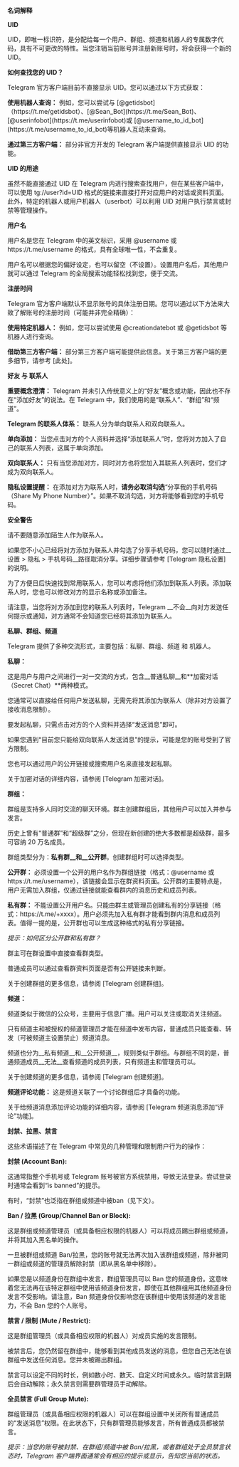 __名词解释__

__UID__

UID，即唯一标识符，是分配给每一个用户、群组、频道和机器人的专属数字代码，具有不可更改的特性。当您注销当前账号并注册新账号时，将会获得一个新的 UID。

__如何查找您的 UID？__

Telegram 官方客户端目前不直接显示 UID。您可以通过以下方式获取：

__使用机器人查询：__ 例如，您可以尝试与 \[@getidsbot\]（https://t\.me/getidsbot）、\[@Sean\_Bot\]\(https://t\.me/Sean\_Bot\)、\[@userinfobot\]\(https://t\.me/userinfobot\)或 \[@username\_to\_id\_bot\] \(https://t\.me/username\_to\_id\_bot\)等机器人互动来查询。

__通过第三方客户端：__ 部分非官方开发的 Telegram 客户端提供直接显示 UID 的功能。 

__UID 的用途__

虽然不能直接通过 UID 在 Telegram 内进行搜索查找用户，但在某些客户端中，可以使用 tg://user?id=UID 格式的链接来直接打开对应用户的对话或资料页面。此外，特定的机器人或用户机器人（userbot）可以利用 UID 对用户执行禁言或封禁等管理操作。

__用户名__

用户名是您在 Telegram 中的英文标识，采用 @username 或 https://t\.me/username 的格式，具有全球唯一性，不会重复。

用户名可以根据您的偏好设定，也可以留空（不设置）。设置用户名后，其他用户就可以通过 Telegram 的全局搜索功能轻松找到您，便于交流。

__注册时间__

Telegram 官方客户端默认不显示账号的具体注册日期。您可以通过以下方法来大致了解账号的注册时间（可能并非完全精确）：

__使用特定机器人：__ 例如，您可以尝试使用 @creationdatebot 或 @getidsbot 等机器人进行查询。

__借助第三方客户端：__ 部分第三方客户端可能提供此信息。关于第三方客户端的更多细节，请参考 \[此处\]。

__好友 与 联系人__

__重要概念澄清：__ Telegram 并未引入传统意义上的“好友”概念或功能，因此也不存在“添加好友”的说法。在 Telegram 中，我们使用的是“联系人”、“群组”和“频道”。

__Telegram 的联系人体系：__ 联系人分为单向联系人和双向联系人。 

__单向添加：__ 当您点击对方的个人资料并选择“添加联系人”时，您将对方加入了自己的联系人列表，这属于单向添加。

__双向联系人：__ 只有当您添加对方，同时对方也将您加入其联系人列表时，您们才成为双向联系人。

__隐私设置提醒：__ 在添加对方为联系人时，__请务必取消勾选__“分享我的手机号码（Share My Phone Number）”。如果不取消勾选，对方将能够看到您的手机号码。

__安全警告__

请不要随意添加陌生人作为联系人。

如果您不小心已经将对方添加为联系人并勾选了分享手机号码，您可以随时通过__设置 > 隐私 > 手机号码__路径取消分享。详细步骤请参考 \[Telegram 隐私设置\] 的说明。

为了方便日后快速找到常用联系人，您可以考虑将他们添加到联系人列表。添加联系人时，您也可以修改对方的显示名称或添加备注。

请注意，当您将对方添加到您的联系人列表时，Telegram __不会__向对方发送任何提示或通知，对方通常不会知道您已经将其添加为联系人。

__私聊、群组、频道__

Telegram 提供了多种交流形式，主要包括：私聊、群组、频道 和 机器人。

__私聊：__

这是用户与用户之间进行一对一交流的方式，包含__普通私聊__和\*\*加密对话（Secret Chat）\*\*两种模式。

您通常可以直接给任何用户发送私聊，无需先将其添加为联系人（除非对方设置了接收消息限制）。

要发起私聊，只需点击对方的个人资料并选择“发送消息”即可。

如果您遇到“目前您只能给双向联系人发送消息”的提示，可能是您的账号受到了官方限制。

您也可以通过用户的公开链接或搜索用户名来直接发起私聊。

关于加密对话的详细内容，请参阅 \[Telegram 加密对话\]。

__群组：__

群组是支持多人同时交流的聊天环境。群主创建群组后，其他用户可以加入并参与发言。

历史上曾有“普通群”和“超级群”之分，但现在新创建的绝大多数都是超级群，最多可容纳 20 万名成员。

群组类型分为：__私有群__和__公开群__。创建群组时可以选择类型。 

__公开群：__ 必须设置一个公开的用户名作为群组链接（格式：@username 或 https://t\.me/username），该链接会显示在群资料页面。公开群的主要特点是，用户无需加入群组，仅通过链接就能查看群内的消息历史和成员列表。

__私有群：__ 不能设置公开用户名。只能由群主或管理员创建私有的分享链接（格式：https://t\.me/\+xxxx）。用户必须先加入私有群才能看到群内消息和成员列表。值得一提的是，公开群也可以生成这种格式的私有分享链接。

*提示：如何区分公开群和私有群？*

群主可在群设置中直接查看群类型。

普通成员可以通过查看群资料页面是否有公开链接来判断。

关于创建群组的更多信息，请参阅 \[Telegram 创建群组\]。

__频道：__

频道类似于微信的公众号，主要用于信息广播。用户可以关注或取消关注频道。

只有频道主和被授权的频道管理员才能在频道中发布内容，普通成员只能查看、转发（可被频道主设置禁止）频道消息。

频道也分为__私有频道__和__公开频道__，规则类似于群组。与群组不同的是，普通频道成员__无法__查看频道的成员列表，只有频道主和管理员可以。

关于创建频道的更多信息，请参阅 \[Telegram 创建频道\]。

__频道评论功能：__ 这是频道关联了一个讨论群组后才具备的功能。

关于给频道消息添加评论功能的详细内容，请参阅 \[Telegram 频道消息添加“评论”功能\]。

__封禁、拉黑、禁言__

这些术语描述了在 Telegram 中常见的几种管理和限制用户行为的操作：

__封禁 \(Account Ban\):__

这通常指整个手机号或 Telegram 账号被官方系统禁用，导致无法登录。尝试登录时通常会看到“is banned”的提示。

有时，“封禁”也泛指在群组或频道中被ban（见下文）。

__Ban / 拉黑 \(Group/Channel Ban or Block\):__

这是群组或频道管理员（或具备相应权限的机器人）可以将成员踢出群组或频道，并将其加入黑名单的操作。

一旦被群组或频道 Ban/拉黑，您的账号就无法再次加入该群组或频道，除非被同一群组或频道的管理员解除封禁（即从黑名单中移除）。

如果您是以频道身份在群组中发言，群组管理员可以 Ban 您的频道身份。这意味着您无法再在该特定群组中使用该频道身份发言，即使在其他群组用其他频道身份发言不受影响。请注意，Ban 频道身份仅影响您在该群组中使用该频道的发言能力，不会 Ban 您的个人账号。

__禁言 / 限制 \(Mute / Restrict\):__

这是群组管理员（或具备相应权限的机器人）对成员实施的发言限制。

被禁言后，您仍然留在群组中，能够看到其他成员发送的消息，但您自己无法在该群组中发送任何消息。您并未被踢出群组。

禁言可以设定不同的时长，例如数小时、数天、自定义时间或永久。临时禁言到期后会自动解除；永久禁言则需要群管理员手动解除。

__全员禁言 \(Full Group Mute\):__

群组管理员（或具备相应权限的机器人）可以在群组设置中关闭所有普通成员的“发送消息”权限。在此状态下，只有群管理员能够发言，所有普通成员都被禁言。

*提示：当您的账号被封禁、在群组/频道中被 Ban/拉黑，或者群组处于全员禁言状态时，Telegram 客户端界面通常会有相应的提示或显示，告知您当前的状态。*

